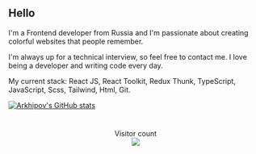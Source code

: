 ## Hello

I'm a Frontend developer from Russia and I'm passionate about creating colorful websites that people remember. 

I'm always up for a technical interview, so feel free to contact me. I love being a developer and writing code every day.

My current stack: React JS, React Toolkit, Redux Thunk, TypeScript, JavaScript, Scss, Tailwind, Html, Git.

[![Arkhipov's GitHub stats](https://github-readme-stats.vercel.app/api?username=HODOR72&theme=radical)](https://github.com/HODOR72)
#
<p align="center"> 
  Visitor count<br>
  <img src="https://profile-counter.glitch.me/insolitum/count.svg" />
</p>
